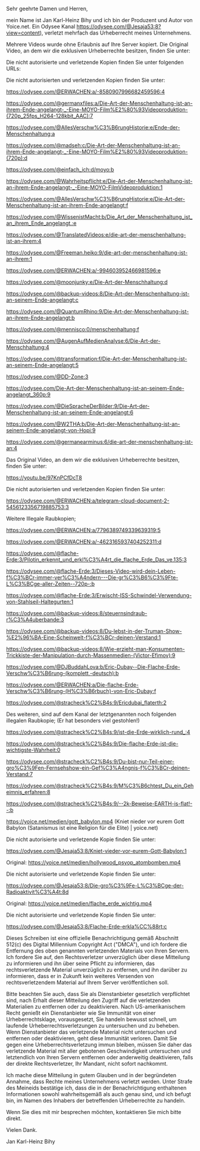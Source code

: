 Sehr geehrte Damen und Herren,

mein Name ist Jan Karl-Heinz Bihy und ich bin der Produzent und Autor von Yoice.net. Ein Odysee Kanal https://odysee.com/@Jesaja53:8?view=content), verletzt mehrfach das Urheberrecht meines Unternehmens.

Mehrere Videos wurde ohne Erlaubnis auf Ihre Server kopiert. Die Original Video, an dem wir die exklusiven Urheberrechte besitzen, finden Sie unter:

Die nicht autorisierte und verletzende Kopien finden Sie unter folgenden URLs:


Die nicht autorisierten und verletzenden Kopien finden Sie unter:

https://odysee.com/@ERWACHEN:a/-8580907996682459596:4


https://odysee.com/@germanxfiles:a/Die-Art-der-Menschenhaltung-ist-an-ihrem-Ende-angelangt-_-Eine-MOYO-Film%E2%80%93Videoproduktion-(720p_25fps_H264-128kbit_AAC):7


https://odysee.com/@AllesVerschw%C3%B6rungHistorie:e/Ende-der-Menschenhaltung:a


https://odysee.com/@madseh:c/Die-Art-der-Menschenhaltung-ist-an-ihrem-Ende-angelangt-_-Eine-MOYO-Film%E2%80%93Videoproduktion-(720p):d


https://odysee.com/@einfach_ich:d/moyo:b


https://odysee.com/@Wahrheitspflicht:e/Die-Art-der-Menschenhaltung-ist-an-ihrem-Ende-angelangt-_-Eine-MOYO-FilmVideoproduktion:1


https://odysee.com/@AllesVerschw%C3%B6rungHistorie:e/Die-Art-der-Menschenhaltung-ist-an-ihrem-Ende-angelangt:f


https://odysee.com/@WissenistMacht:b/Die_Art_der_Menschenhaltung_ist_an_ihrem_Ende_angelangt.:e


https://odysee.com/@TranslatedVideos:e/die-art-der-menschenhaltung-ist-an-ihrem:4


https://odysee.com/@Freeman.heiko:9/die-art-der-menschenhaltung-ist-an-ihrem:1


https://odysee.com/@ERWACHEN:a/-994603952466981596:e


https://odysee.com/@moonjunky:e/Die-Art-der-Menschhaltung:d


https://odysee.com/@backup-videos:8/Die-Art-der-Menschenhaltung-ist-an-seinem-Ende-angelangt:c


https://odysee.com/@QuantumRhino:9/Die-Art-der-Menschenhaltung-ist-an-ihrem-Ende-angelangt:b


https://odysee.com/@mennisco:0/menschenhaltung:f


https://odysee.com/@AugenAufMedienAnalyse:6/Die-Art-der-Menschhaltung:4


https://odysee.com/@transformation:f/Die-Art-der-Menschenhaltung-ist-an-seinem-Ende-angelangt:5


https://odysee.com/@DD-Zone:3


https://odysee.com/Die-Art-der-Menschenhaltung-ist-an-seinem-Ende-angelangt_360p:9


https://odysee.com/@DieSpracheDerBilder:9/Die-Art-der-Menschenhaltung-ist-an-seinem-Ende-angelangt:6


https://odysee.com/@W2THA:b/Die-Art-der-Menschenhaltung-ist-an-seinem-Ende-angelangt-von-Hopi:9


https://odysee.com/@germanearminus:6/die-art-der-menschenhaltung-ist-an:4


Das Original Video, an dem wir die exklusiven Urheberrechte besitzen, finden Sie unter:

https://youtu.be/97KnPCfDcT8


Die nicht autorisierten und verletzenden Kopien finden Sie unter:


https://odysee.com/@ERWACHEN:a/telegram-cloud-document-2-5456123356719885753:3


Weitere Illegale Raubkopien;


https://odysee.com/@ERWACHEN:a/7796389749339639319:5


https://odysee.com/@ERWACHEN:a/-4623165937404252311:d


https://odysee.com/@flache-Erde:3/Pilotin_erkennt_und_erkl%C3%A4rt_die_flache_Erde_Das_ve.135:3


https://odysee.com/@flache-Erde:3/Dieses-Video-wird-dein-Leben-f%C3%BCr-immer-ver%C3%A4ndern---Die-gr%C3%B6%C3%9Fte-L%C3%BCge-aller-Zeiten--720p-:b


https://odysee.com/@flache-Erde:3/Erwischt-ISS-Schwindel-Verwendung-von-Stahlseil-Haltegurten:1


https://odysee.com/@backup-videos:8/steuernsindraub-r%C3%A4uberbande:3


https://odysee.com/@backup-videos:8/Du-lebst-in-der-Truman-Show-%E2%96%BA-Eine-Scheinwelt-f%C3%BCr-deinen-Verstand:1


https://odysee.com/@backup-videos:8/Wie-erzieht-man-Konsumenten-Trickkiste-der-Manipulation-durch-Massenmedien-(Victor-Efimov):9

https://odysee.com/@DJBuddahLova:b/Eric-Dubay--Die-Flache-Erde-Verschw%C3%B6rung-(komplett,-deutsch):b


https://odysee.com/@ERWACHEN:a/Die-flache-Erde-Verschw%C3%B6rung-(H%C3%B6rbuch)-von-Eric-Dubay:f


https://odysee.com/@stracheck%C2%B4s:9/Ericdubai_flaterth:2


Des weiteren, sind auf dem Kanal der letztgenannten noch folgenden illegalen Raubkopie; (Er hat besonders viel gestohlen!)


https://odysee.com/@stracheck%C2%B4s:9/ist-die-Erde-wirklich-rund_:4


https://odysee.com/@stracheck%C2%B4s:9/Die-flache-Erde-ist-die-wichtigste-Wahrheit:0


https://odysee.com/@stracheck%C2%B4s:9/Du-bist-nur-Teil-einer-gro%C3%9Fen-Fernsehshow-ein-Gef%C3%A4ngnis-f%C3%BCr-deinen-Verstand:7


https://odysee.com/@stracheck%C2%B4s:9/M%C3%B6chtest_Du_ein_Geheimnis_erfahren:8


https://odysee.com/@stracheck%C2%B4s:9/--2k-Beweise-EARTH-is-flat!--:b

https://yoice.net/medien/gott_babylon.mp4 (Kniet nieder vor eurem Gott Babylon (Satanismus ist eine Religion für die Elite) | yoice.net)

Die nicht autorisierte und verletzende Kopie finden Sie unter:


https://odysee.com/@Jesaja53:8/Kniet-vieder-vor-eurem-Gott-Babylon:1


Original: https://yoice.net/medien/hollywood_psyop_atombomben.mp4


Die nicht autorisierte und verletzende Kopie finden Sie unter:


https://odysee.com/@Jesaja53:8/Die-gro%C3%9Fe-L%C3%BCge-der-Radioaktivit%C3%A4t:8d




Original: https://yoice.net/medien/flache_erde_wichtig.mp4


Die nicht autorisierte und verletzende Kopie finden Sie unter:


https://odysee.com/@Jesaja53:8/Flache-Erde-erkla%CC%88rt:c

Dieses Schreiben ist eine offizielle Benachrichtigung gemäß Abschnitt 512(c) des Digital Millennium Copyright Act ("DMCA"), und ich fordere die Entfernung des oben genannten verletzenden Materials von Ihren Servern. Ich fordere Sie auf, den Rechtsverletzer unverzüglich über diese Mitteilung zu informieren und ihn über seine Pflicht zu informieren, das rechtsverletzende Material unverzüglich zu entfernen, und ihn darüber zu informieren, dass er in Zukunft kein weiteres Versenden von rechtsverletzendem Material auf Ihrem Server veröffentlichen soll.

Bitte beachten Sie auch, dass Sie als Dienstanbieter gesetzlich verpflichtet sind, nach Erhalt dieser Mitteilung den Zugriff auf die verletzenden Materialien zu entfernen oder zu deaktivieren. Nach US-amerikanischem Recht genießt ein Dienstanbieter wie Sie Immunität von einer Urheberrechtsklage, vorausgesetzt, Sie handeln bewusst schnell, um laufende Urheberrechtsverletzungen zu untersuchen und zu beheben. Wenn Dienstanbieter das verletzende Material nicht untersuchen und entfernen oder deaktivieren, geht diese Immunität verloren. Damit Sie gegen eine Urheberrechtsverletzung immun bleiben, müssen Sie daher das verletzende Material mit aller gebotenen Geschwindigkeit untersuchen und letztendlich von Ihren Servern entfernen oder anderweitig deaktivieren, falls der direkte Rechtsverletzer, Ihr Mandant, nicht sofort nachkommt.

Ich mache diese Mitteilung in gutem Glauben und in der begründeten Annahme, dass Rechte meines Unternehmens verletzt werden. Unter Strafe des Meineids bestätige ich, dass die in der Benachrichtigung enthaltenen Informationen sowohl wahrheitsgemäß als auch genau sind, und ich befugt bin, im Namen des Inhabers der betreffenden Urheberrechte zu handeln.

Wenn Sie dies mit mir besprechen möchten, kontaktieren Sie mich bitte direkt.

Vielen Dank.

Jan Karl-Heinz Bihy
